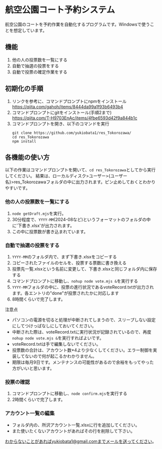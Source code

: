# 航空公園コート予約システム

航空公園のコートを予約作業を自動化するプログラムです。Windowsで使うことを想定しています。

## 機能
1. 他の人の投票数を一覧にする
2. 自動で抽選の投票をする
3. 自動で投票の確定作業をする

## 初期化の手順
1. リンクを参考に、コマンドプロンプトにnpmをインストール
   https://qiita.com/gahoh/items/8444da99a1f93b6493b4
3. コマンドプロンプトにgitをインストール(手順2まで)<br>
   https://qiita.com/T-H9703EnAc/items/4fbe6593d42f9a844b1c
4. コマンドプロンプトを開き、以下のコマンドを実行
   ```console
   git clone https://github.com/yukiobata1/res_Tokorozawa/
   cd res_Tokorozawa
   npm install
   ```
## 各機能の使い方
以下の作業はコマンドプロンプトを開いて、`cd res_Tokorozawa`としてから実行してください。
結果は、ローカルディスク>ユーザー>{ユーザー名}>res_Tokorozawaフォルダの中に出力されます。ピン止めしておくとわかりやすいです。<br>

### 他の人の投票数を一覧にする<br>
1. `node getDraft.mjs`を実行。
2. 30分程度で、`YYYY-MM`(2024-08など)というフォーマットのフォルダの中に'下書き.xlsx'が出力されます。
3. この中に投票数が書き込まれています。
### 自動で抽選の投票をする<br>
1. `YYYY-MM`のフォルダ内で、まず下書き.xlsxをコピーする
3. コピーされたファイルのセルを、投票する票数に書き換える
4. 投票先一覧.xlsxという名前に変更して、下書き.xlsxと同じフォルダ内に保存する
5. コマンドプロンプトに移動し、`nohup node vote.mjs &`を実行する
6. `YYYY-MM`フォルダの中に、投票の進行状況であるvoteRecord.txtが出力されます。各エントリの"done"が投票されたかに対応します
7. 8時間くらいで完了します。


注意点
- パソコンの電源を切ると処理が中断されてしまうので、スリープしない設定にしてつけっぱなしにしておいてください。
- 中断された際は、voteRecord.txtに実行状況が記録されているので、再度`nohup node vote.mjs &`を実行すればよいです。
- voteRecord.txtは手で編集しないでください。
- 投票数の合計は、アカウント数*4より少なくしてください。エラー制御を実装してないので何が起こるかわかりません。
- 期限は毎月9日です。メンテナンスの可能性があるので余裕をもってやった方がいいと思います。

### 投票の確認
1. コマンドプロンプトに移動し、`node confirm.mjs`を実行する
2. 2時間くらいで完了します。

### アカウント一覧の編集
- フォルダ内の、所沢アカウント一覧.xlsxに行を追加してください。
- また使いたくないアカウントがあればその行を削除して下さい。

わからないことがあればyukiobata1@gmail.comまでメールを送ってください。
